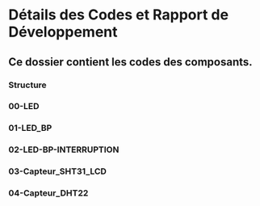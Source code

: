 # Détails des Codes et Rapport de Développement
## Ce dossier contient les codes des composants.

### Structure 
### 00-LED
### 01-LED_BP
### 02-LED-BP-INTERRUPTION
### 03-Capteur_SHT31_LCD
### 04-Capteur_DHT22

